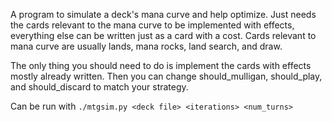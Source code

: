 A program to simulate a deck's mana curve and help optimize. Just needs the cards relevant to the mana curve to be implemented with effects, everything else can be written just as a card with a cost. Cards relevant to mana curve are usually lands, mana rocks, land search, and draw.

The only thing you should need to do is implement the cards with effects mostly already written. Then you can change should\_mulligan, should\_play, and should\_discard to match your strategy.

Can be run with `./mtgsim.py <deck file> <iterations> <num_turns>`
